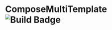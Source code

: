 # ComposeMultiTemplate ![Build Badge](https://github.com/SunChulBaek/ComposeMultiTemplate/actions/workflows/build.yml/badge.svg)
